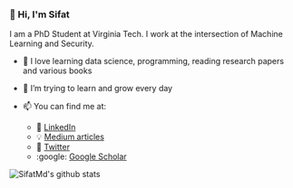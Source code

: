 ### 👋 Hi, I'm Sifat

I am a PhD Student at Virginia Tech. I work at the intersection of Machine Learning and Security.
- 🔭 I love learning data science, programming, reading research papers and various books
- 🌱 I’m trying to learn and grow every day

- 📫 You can find me at:
  - :office: [LinkedIn](https://www.linkedin.com/in/sifat-muhammad-abdullah-4619ba148/)
  - :bulb: [Medium articles](https://medium.com/@sifat.abdullah577)
  - 💬 [Twitter](https://twitter.com/SifatMdAbdullah)
  - :google: [Google Scholar](https://scholar.google.com/citations?user=YecMLaAAAAAJ&hl=en)

![SifatMd's github stats](https://github-readme-stats.vercel.app/api?username=SifatMd&count_private=true&show_icons=true&theme=algolia&hide_rank=false)

<!--
**SifatMd/SifatMd** is a ✨ _special_ ✨ repository because its `README.md` (this file) appears on your GitHub profile.

Here are some ideas to get you started:

- 🔭 I’m currently working on ...
- 🌱 I’m currently learning ...
- 👯 I’m looking to collaborate on ...
- 🤔 I’m looking for help with ...
- 💬 Ask me about ...
- 📫 How to reach me: ...
- 😄 Pronouns: ...
- ⚡ Fun fact: ...
-->
